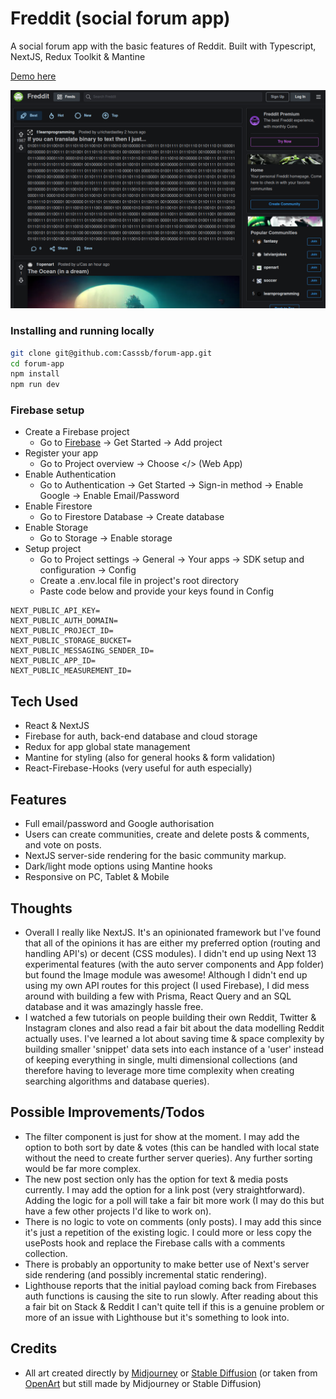 # Freddit (social forum app)

A social forum app with the basic features of Reddit. Built with Typescript, NextJS, Redux Toolkit & Mantine

[Demo here](https://forum-app-hazel.vercel.app/)

![Image of live version](./public/mainPage.png)

### Installing and running locally

```bash
git clone git@github.com:Casssb/forum-app.git
cd forum-app
npm install
npm run dev
```
### Firebase setup
- Create a Firebase project
  - Go to [Firebase](https://firebase.google.com/) &rarr; Get Started &rarr; Add project
- Register your app
  - Go to Project overview &rarr; Choose </> (Web App)
- Enable Authentication
  - Go to Authentication &rarr; Get Started &rarr; Sign-in method &rarr; Enable Google &rarr; Enable Email/Password
- Enable Firestore
  - Go to Firestore Database &rarr; Create database
- Enable Storage
  - Go to Storage &rarr; Enable storage
- Setup project
  - Go to Project settings &rarr; General &rarr; Your apps &rarr; SDK setup and configuration &rarr; Config
  - Create a .env.local file in project's root directory
  - Paste code below and provide your keys found in Config

```
NEXT_PUBLIC_API_KEY=
NEXT_PUBLIC_AUTH_DOMAIN=
NEXT_PUBLIC_PROJECT_ID=
NEXT_PUBLIC_STORAGE_BUCKET=
NEXT_PUBLIC_MESSAGING_SENDER_ID=
NEXT_PUBLIC_APP_ID=
NEXT_PUBLIC_MEASUREMENT_ID=
```

## Tech Used
* React & NextJS
* Firebase for auth, back-end database and cloud storage
* Redux for app global state management
* Mantine for styling (also for general hooks & form validation)
* React-Firebase-Hooks (very useful for auth especially)

## Features
* Full email/password and Google authorisation
* Users can create communities, create and delete posts & comments, and vote on posts.
* NextJS server-side rendering for the basic community markup.
* Dark/light mode options using Mantine hooks
* Responsive on PC, Tablet & Mobile

## Thoughts
* Overall I really like NextJS. It's an opinionated framework but I've found that all of the opinions it has are either my preferred option (routing and handling API's) or decent (CSS modules). I didn't end up using Next 13 experimental features (with the auto server components and App folder) but found the Image module was awesome! Although I didn't end up using my own API routes for this project (I used Firebase), I did mess around with building a few with Prisma, React Query and an SQL database and it was amazingly hassle free.
* I watched a few tutorials on people building their own Reddit, Twitter & Instagram clones and also read a fair bit about the data modelling Reddit actually uses. I've learned a lot about saving time & space complexity by building smaller 'snippet' data sets into each instance of a 'user' instead of keeping everything in single, multi dimensional collections (and therefore having to leverage more time complexity when creating searching algorithms and database queries). 

## Possible Improvements/Todos
* The filter component is just for show at the moment. I may add the option to both sort by date & votes (this can be handled with local state without the need to create further server queries). Any further sorting would be far more complex.
* The new post section only has the option for text & media posts currently. I may add the option for a link post (very straightforward). Adding the logic for a poll will take a fair bit more work (I may do this but have a few other projects I'd like to work on).
* There is no logic to vote on comments (only posts). I may add this since it's just a repetition of the existing logic. I could more or less copy the usePosts hook and replace the Firebase calls with a comments collection.
* There is probably an opportunity to make better use of Next's server side rendering (and possibly incremental static rendering).
* Lighthouse reports that the initial payload coming back from Firebases auth functions is causing the site to run slowly. After reading about this a fair bit on Stack & Reddit I can't quite tell if this is a genuine problem or more of an issue with Lighthouse but it's something to look into.

## Credits
* All art created directly by [Midjourney](https://midjourney.com/home/?callbackUrl=%2Fapp%2F) or [Stable Diffusion](https://stablediffusionweb.com/) (or taken from [OpenArt](https://openart.ai/) but still made by Midjourney or Stable Diffusion)


